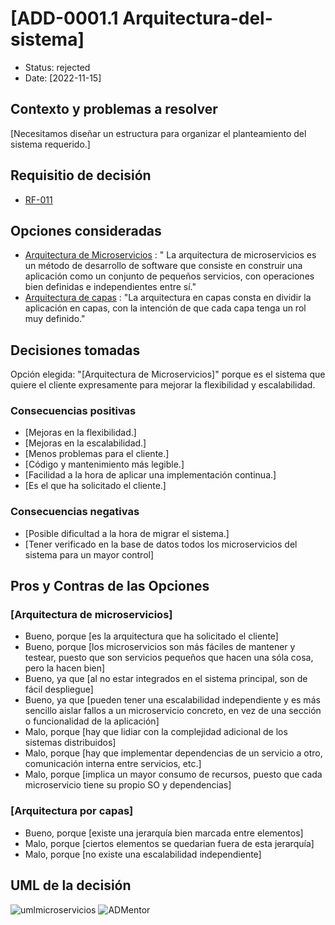 # [ADD-0001.1 Arquitectura-del-sistema]

* Status: rejected
* Date: [2022-11-15]

## Contexto y problemas a resolver

[Necesitamos diseñar un estructura para organizar el planteamiento del sistema requerido.]

## Requisitio de decisión

* [RF-011](../requisitos/RF-011.md)

## Opciones consideradas

* [Arquitectura de Microservicios](https://docs.microsoft.com/es-es/azure/architecture/guide/architecture-styles/microservices) : " La arquitectura de microservicios es un método de desarrollo de software que consiste en construir una aplicación como un conjunto de pequeños servicios, con operaciones bien definidas e independientes entre sí."
* [Arquitectura de capas](https://docs.microsoft.com/es-es/azure/architecture/guide/architecture-styles/n-tier) : "La arquitectura en capas consta en dividir la aplicación en capas, con la intención de que cada capa tenga un rol muy definido."

## Decisiones tomadas

Opción elegida: "[Arquitectura de Microservicios]" porque es el sistema que quiere el cliente expresamente para mejorar la flexibilidad y escalabilidad.

### Consecuencias positivas <!-- optional -->

* [Mejoras en la flexibilidad.]
* [Mejoras en la escalabilidad.]
* [Menos problemas para el cliente.]
* [Código y mantenimiento más legible.]
* [Facilidad a la hora de aplicar una implementación continua.]
* [Es el que ha solicitado el cliente.]

### Consecuencias negativas <!-- optional -->

* [Posible dificultad a la hora de migrar el sistema.]
* [Tener verificado en la base de datos todos los microservicios del sistema para un mayor control]

## Pros y Contras de las Opciones

### [Arquitectura de microservicios]

* Bueno, porque [es la arquitectura que ha solicitado el cliente]
* Bueno, porque [los microservicios son más fáciles de mantener y testear, puesto que son servicios pequeños que hacen una sóla cosa, pero la hacen bien]
* Bueno, ya que [al no estar integrados en el sistema principal, son de fácil despliegue]
* Bueno, ya que [pueden tener una escalabilidad independiente y es más sencillo aislar fallos a un microservicio concreto, en vez de una sección o funcionalidad de la aplicación]
* Malo, porque [hay que lidiar con la complejidad adicional de los sistemas distribuidos]
* Malo, porque [hay que implementar dependencias de un servicio a otro, comunicación interna entre servicios, etc.]
* Malo, porque [implica un mayor consumo de recursos, puesto que cada microservicio tiene su propio SO y dependencias]

### [Arquitectura por capas]

* Bueno, porque [existe una jerarquía bien marcada entre elementos]
* Malo, porque [ciertos elementos se quedarian fuera de esta jerarquía]
* Malo, porque [no existe una escalabilidad independiente]

## UML de la decisión

![umlmicroservicios](../uml/umlMicroservicios.jpeg)
![ADMentor](../uml/ADMentor.PNG)
